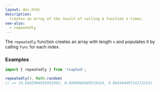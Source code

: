 ```yaml
---
layout: doc.html
description:
  Creates an array of the result of calling a function n times.
see-also:
  - repeatedly
---
```


The `repeatedly` function creates an array with length `n` and populates it by calling `func` for each index.

### Examples

```js
import { repeatedly } from 'tsaphod';

repeatedly(3, Math.random)
// => [0.6402904910501093, 0.6904983669519424, 0.06449449714273214]
```
